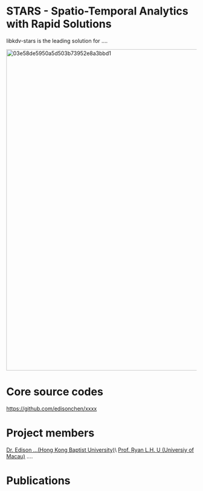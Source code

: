 # STARS - Spatio-Temporal Analytics with Rapid Solutions

libkdv-stars is the leading solution for ....

<img width="849" alt="03e58de5950a5d503b73952e8a3bbd1" src="https://user-images.githubusercontent.com/96175669/146165826-eef5f116-3e37-4bec-91dc-899af61fed18.png">

# Core source codes
https://github.com/edisonchen/xxxx

# Project members
[Dr. Edison ...(Hong Kong Baptist University)](https:///xxxx)\\
[Prof. Ryan L.H. U (Universiy of Macau)](https://www.fst.um.edu.mo/personal/ryanlhu/)
.... 

# Publications
